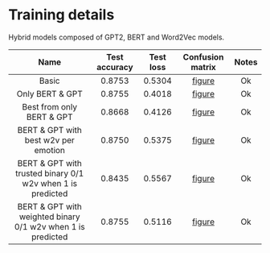 # Training details

Hybrid models composed of GPT2, BERT and Word2Vec models.

|                            Name                             | Test accuracy | Test loss |                        Confusion matrix                         | Notes |
|:-----------------------------------------------------------:|:-------------:|:---------:|:---------------------------------------------------------------:|:-----:|
|                            Basic                            |    0.8753     |  0.5304   |         [figure](./figures/basic_hybrid_confmatrix.png)         |  Ok   |
|                       Only BERT & GPT                       |    0.8755     |  0.4018   |        [figure](./figures/only_bert_gpt_confmatrix.png)         |  Ok   |
|                  Best from only BERT & GPT                  |    0.8668     |  0.4126   |   [figure](./figures/best_from_only_bert_gpt_confmatrix.png)    |  Ok   |
|            BERT & GPT with best w2v per emotion             |    0.8750     |  0.5375   |  [figure](./figures/best_word2vec_per_emotion_confmatrix.png)   |  Ok   |
| BERT & GPT with trusted binary 0/1 w2v when 1 is predicted  |    0.8435     |  0.5567   | [figure](./figures/binary_0_1_word2vec_trusted_confmatrix.png)  |  Ok   |
| BERT & GPT with weighted binary 0/1 w2v when 1 is predicted |    0.8755     |  0.5116   | [figure](./figures/binary_0_1_word2vec_weighted_confmatrix.png) |  Ok   |



